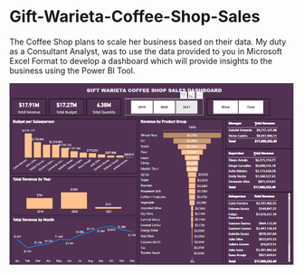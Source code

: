 # Gift-Warieta-Coffee-Shop-Sales

The Coffee Shop plans to scale her business based on their data.
My duty as a Consultant Analyst, was to use the data provided to you in Microsoft Excel Format to develop a dashboard which will provide insights to the business using the Power BI Tool.


<img src="GW%20Coffee%20shop%20screenshot.PNG" width ="800">
